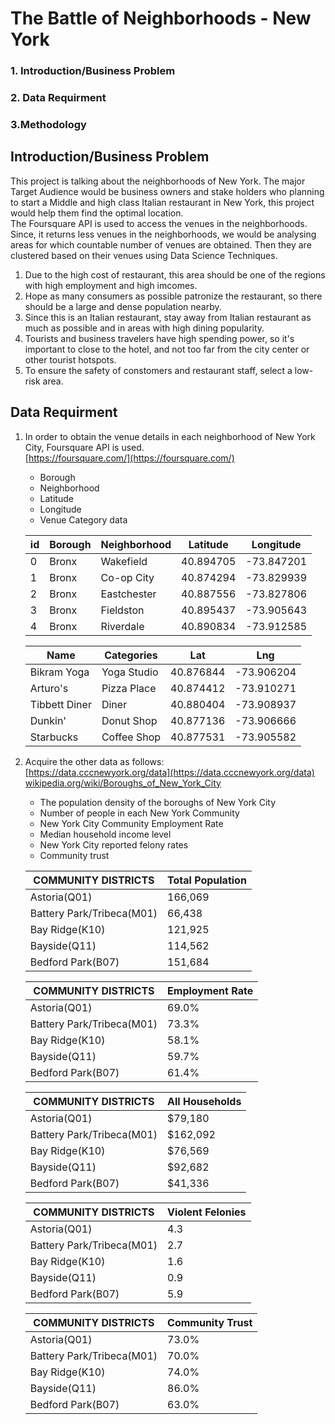 # The Battle of Neighborhoods - New York
### 1. Introduction/Business Problem
### 2. Data Requirment
### 3.Methodology

## Introduction/Business Problem

This project is talking about the neighborhoods of New York. The major Target Audience would be business owners and stake holders who planning to start a Middle and high class  Italian restaurant in New York, this project would help them find the optimal location.  
The Foursquare API is used to access the venues in the neighborhoods. Since, it returns less venues in the neighborhoods, we would be analysing areas for which countable number of venues are obtained. Then they are clustered based on their venues using Data Science Techniques.

1. Due to the high cost of restaurant, this area should be one of the regions with high employment and high imcomes.
2. Hope as many consumers as possible patronize the restaurant, so there should be a large and dense population nearby.
3. Since this is an Italian restaurant, stay away from Italian restaurant as much as possible and in areas with high dining popularity.
4. Tourists and business travelers have high spending power, so it's important to close to the hotel, and not too far from the city center or other tourist hotspots.
5. To ensure the safety of constomers and restaurant staff, select a low-risk area.

## Data Requirment
1. In order to obtain the venue details in each neighborhood of New York City, Foursquare API is used. <br>
     [https://foursquare.com/](https://foursquare.com/)
   * Borough
   * Neighborhood	
   * Latitude
   * Longitude
   * Venue Category data
   
   id| Borough   | Neighborhood |	Latitude	| Longitude
   --|---------  |--------------|------------|-------------
   0 |	Bronx  |	Wakefield	  | 40.894705	|-73.847201
   1 |	Bronx  |	Co-op City  | 40.874294	|-73.829939
   2 |	Bronx  |	Eastchester | 40.887556	|-73.827806
   3 |	Bronx  |	Fieldston	  | 40.895437	|-73.905643
   4 |	Bronx  |	Riverdale	  | 40.890834	|-73.912585

     Name       |  Categories   | Lat         | Lng
   -------------|-------------- |-------------|-------------
   Bikram Yoga  |	Yoga Studio |	40.876844	 | -73.906204
   Arturo's     | Pizza Place   |	40.874412	 | -73.910271
   Tibbett Diner|	Diner	  | 40.880404	 | -73.908937
   Dunkin'	 | Donut Shop    | 40.877136	 | -73.906666
   Starbucks    |	Coffee Shop |	40.877531  | -73.905582


2. Acquire the other data as follows: <br>
    [https://data.cccnewyork.org/data](https://data.cccnewyork.org/data)  <br>
    [wikipedia.org/wiki/Boroughs_of_New_York_City](https://em.m.wikipedia.org/wiki/Boroughs_of_New_York_City) <br>
   * The population density of the boroughs of New York City
   * Number of people in each New York Community
   * New York City Community Employment Rate
   * Median household income level
   * New York City reported felony rates
   * Community trust
 
 
   COMMUNITY DISTRICTS | Total Population         
   --------------------|---------------------------
   Astoria(Q01)	     | 166,069
   Battery Park/Tribeca(M01) | 66,438
   Bay Ridge(K10)  	| 121,925
   Bayside(Q11)	     | 114,562
   Bedford Park(B07)	| 151,684


   COMMUNITY DISTRICTS | Employment Rate
   --------------------|----------------------------
   Astoria(Q01)	     | 69.0%
   Battery Park/Tribeca(M01) | 73.3%
   Bay Ridge(K10)	     | 58.1%
   Bayside(Q11)	     | 59.7%
   Bedford Park(B07)	| 61.4%

   COMMUNITY DISTRICTS | All Households
   --------------------|----------------------------
   Astoria(Q01)	   | $79,180	
   Battery Park/Tribeca(M01) | $162,092	
   Bay Ridge(K10)	   | $76,569	
   Bayside(Q11)	   | $92,682	
   Bedford Park(B07)   |$41,336

   COMMUNITY DISTRICTS |  Violent Felonies
   --------------------|----------------------------
   Astoria(Q01)    	   | 4.3
   Battery Park/Tribeca(M01) | 2.7
   Bay Ridge(K10) 	   | 1.6
   Bayside(Q11)	   | 0.9
   Bedford Park(B07)   | 5.9

   COMMUNITY DISTRICTS | Community Trust
   --------------------|----------------------------
   Astoria(Q01)	   | 73.0%
   Battery Park/Tribeca(M01)  | 70.0%
   Bay Ridge(K10)	   | 74.0%
   Bayside(Q11)	   | 86.0%
   Bedford Park(B07)   | 63.0%
   
